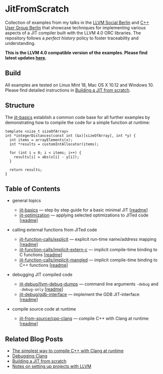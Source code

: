 # JitFromScratch

Collection of examples from my talks in the [LLVM Social Berlin](https://www.meetup.com/de-DE/LLVM-Social-Berlin/) and [C++ User Group Berlin](https://www.meetup.com/de-DE/berlincplusplus/) that showcase techniques for implementing various aspects of a JIT compiler built with the LLVM 4.0 ORC libraries. The repository follows a *perfect history* policy to foster traceability and understanding.

**This is the LLVM 4.0 compatible version of the examples. Please find latest updates [here](https://github.com/weliveindetail/JitFromScratch).**

## Build

All examples are tested on Linux Mint 18, Mac OS X 10.12 and Windows 10. Please find detailed instructions in [Building a JIT from scratch](https://weliveindetail.github.io/blog/post/2017/07/18/building-a-jit-from-scratch.html).

## Structure

The [jit-basics](https://github.com/weliveindetail/JitFromScratch/commits/llvm40/llvm40/jit-basics) establish a common code base for all further examples by demonstrating how to compile the code for a simple function at runtime:

```
template <size_t sizeOfArray>
int *integerDistances(const int (&x)[sizeOfArray], int *y) {
  int items = arrayElements(x);
  int *results = customIntAllocator(items);

  for (int i = 0; i < items; i++) {
    results[i] = abs(x[i] - y[i]);
  }

  return results;
}
```

## Table of Contents

* general topics
  * [jit-basics](https://github.com/weliveindetail/JitFromScratch/commits/llvm40/jit-basics) — step by step guide for a basic minimal JIT [[readme](https://github.com/weliveindetail/JitFromScratch/tree/llvm40/jit-basics)]
  * [jit-optimization](https://github.com/weliveindetail/JitFromScratch/commits/llvm40/jit-optimization) — applying selected optimizations to JITed code [[readme](https://github.com/weliveindetail/JitFromScratch/tree/llvm40/jit-optimization)]

* calling external functions from JITed code
  * [jit-function-calls/explicit](https://github.com/weliveindetail/JitFromScratch/commits/llvm40/jit-function-calls/explicit) — explicit run-time name/address mapping [[readme](https://github.com/weliveindetail/JitFromScratch/tree/llvm40/jit-function-calls/explicit)]
  * [jit-function-calls/implicit-extern-c](https://github.com/weliveindetail/JitFromScratch/commits/llvm40/jit-function-calls/implicit-extern-c) — implicit compile-time binding to C functions [[readme](https://github.com/weliveindetail/JitFromScratch/tree/llvm40/jit-function-calls/implicit-extern-c)]
  * [jit-function-calls/implicit-mangled](https://github.com/weliveindetail/JitFromScratch/commits/llvm40/jit-function-calls/implicit-mangled) — implicit compile-time binding to C++ functions [[readme](https://github.com/weliveindetail/JitFromScratch/tree/llvm40/jit-function-calls/implicit-mangled)]

* debugging JIT compiled code
  * [jit-debug/llvm-debug-dumps](https://github.com/weliveindetail/JitFromScratch/commits/llvm40/jit-debug/llvm-debug-dumps) — command line arguments `-debug` and `-debug-only` [[readme](https://github.com/weliveindetail/JitFromScratch/tree/llvm40/jit-debug/llvm-debug-dumps)]
  * [jit-debug/gdb-interface](https://github.com/weliveindetail/JitFromScratch/commits/llvm40/jit-debug/gdb-interface) — implement the GDB JIT-interface [[readme](https://github.com/weliveindetail/JitFromScratch/tree/llvm40/jit-debug/gdb-interface)]

* compile source code at runtime
  * [jit-from-source/cpp-clang](https://github.com/weliveindetail/JitFromScratch/commits/llvm40/jit-from-source/cpp-clang) — compile C++ with Clang at runtime [[readme](https://github.com/weliveindetail/JitFromScratch/tree/llvm40/jit-from-source/cpp-clang)]
  
## Related Blog Posts

* [The simplest way to compile C++ with Clang at runtime](http://weliveindetail.github.io/blog/post/2017/07/25/compile-with-clang-at-runtime-simple.html)
* [Debugging Clang](http://weliveindetail.github.io/blog/post/2017/07/19/debugging-clang.html)
* [Building a JIT from scratch](http://weliveindetail.github.io/blog/post/2017/07/18/building-a-jit-from-scratch.html)
* [Notes on setting up projects with LLVM](http://weliveindetail.github.io/blog/post/2017/07/17/notes-setup.html)
